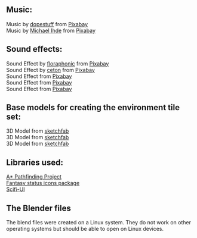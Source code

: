 ## Music:

Music by <a href="https://pixabay.com/de/users/dopestuff-30965024/?utm_source=link-attribution&utm_medium=referral&utm_campaign=music&utm_content=128925">dopestuff</a> from <a href="https://pixabay.com/music//?utm_source=link-attribution&utm_medium=referral&utm_campaign=music&utm_content=128925">Pixabay</a> </br>
Music by <a href="https://pixabay.com/de/users/michitheonlyone-5962636/?utm_source=link-attribution&utm_medium=referral&utm_campaign=music&utm_content=20749">Michael Ihde</a> from <a href="https://pixabay.com/music//?utm_source=link-attribution&utm_medium=referral&utm_campaign=music&utm_content=20749">Pixabay</a>

## Sound effects:

Sound Effect by <a href="https://pixabay.com/de/users/floraphonic-38928062/?utm_source=link-attribution&utm_medium=referral&utm_campaign=music&utm_content=183916">floraphonic</a> from <a href="https://pixabay.com/sound-effects//?utm_source=link-attribution&utm_medium=referral&utm_campaign=music&utm_content=183916">Pixabay</a> </br>
Sound Effect by <a href="https://pixabay.com/de/users/ceton-4713200/?utm_source=link-attribution&utm_medium=referral&utm_campaign=music&utm_content=164081">ceton</a> from <a href="https://pixabay.com//?utm_source=link-attribution&utm_medium=referral&utm_campaign=music&utm_content=164081">Pixabay</a> </br>
Sound Effect from <a href="https://pixabay.com/sound-effects/?utm_source=link-attribution&utm_medium=referral&utm_campaign=music&utm_content=6282">Pixabay</a> </br>
Sound Effect from <a href="https://pixabay.com/?utm_source=link-attribution&utm_medium=referral&utm_campaign=music&utm_content=106131">Pixabay</a> </br>
Sound Effect from <a href="https://pixabay.com/sound-effects/?utm_source=link-attribution&utm_medium=referral&utm_campaign=music&utm_content=81720">Pixabay</a>

## Base models for creating the environment tile set:
3D Model from <a href="https://sketchfab.com/3d-models/sci-fi-corridor-5e6240c9b30145b0bf81fd02287985e3">sketchfab</a> </br>
3D Model from <a href="https://sketchfab.com/3d-models/sci-fi-interior-pack-lowpoly-a56f351b52c345e988f4bba7004262f0">sketchfab</a> </br>
3D Model from <a href="https://sketchfab.com/3d-models/spacestation-satellite-403974c56f74443aaa9606297fa95129">sketchfab</a> </br>

## Libraries used:

<a href="https://arongranberg.com/astar/#">A\* Pathfinding Project</a> </br>
<a href="https://assetstore.unity.com/packages/2d/gui/icons/fantasy-status-icons-265728">Fantasy status icons package </a> </br>
<a href="https://assetstore.unity.com/packages/2d/gui/sci-fi-gui-skin-15606"> Scifi-UI </a>

## The Blender files
The blend files were created on a Linux system. They do not work on other operating systems but should be able to open on Linux devices. 
